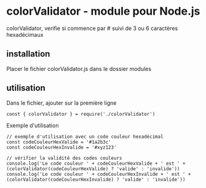 # colorValidator - module pour Node.js
colorValidator, verifie si commence par # suivi de 3 ou 6 caractères hexadécimaux


## installation
Placer le fichier colorValidator.js dans le dossier modules


## utilisation
Dans le fichier, ajouter sur la première ligne
```
const { colorValidator } = require('./colorValidator')
```

Exemple d'utilisation
```
// exemple d'utilisation avec un code couleur hexadécimal
const codeCouleurHexValide = '#1a2b3c'
const codeCouleurHexInvalide = '#xyz123'

// vérifier la validité des codes couleurs
console.log('Le code couleur ' + codeCouleurHexValide + ' est ' + (colorValidator(codeCouleurHexValide) ? 'valide' : 'invalide'))
console.log('Le code couleur ' + codeCouleurHexInvalide + ' est ' + (colorValidator(codeCouleurHexInvalide) ? 'valide' : 'invalide'))
```
